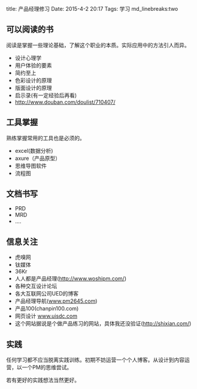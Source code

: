 title: 产品经理修习
Date: 2015-4-2 20:17
Tags: 学习
md_linebreaks:two

## 可以阅读的书

阅读是掌握一些理论基础，了解这个职业的本质。实际应用中的方法引人而异。

- 设计心理学
- 用户体验的要素
- 简约至上
- 色彩设计的原理
- 版面设计的原理
- 启示录(有一定经验后再看)
- http://www.douban.com/doulist/710407/ 

## 工具掌握

熟练掌握常用的工具也是必须的。

- excel(数据分析)
- axure（产品原型）
- 思维导图软件
- 流程图

## 文档书写

- PRD
- MRD
- ....

## 信息关注

- 虎嗅网
- 钛媒体
- 36Kr
- 人人都是产品经理(http://www.woshipm.com/)
- 各种交互设计论坛
- 各大互联网公司UED的博客
- 产品经理导航(www.pm2645.com)
- 产品100(chanpin100.com)
- 网页设计 www.uisdc.com
- 这个网站据说是个做产品练习的网站，具体我还没验证(http://shixian.com/)

## 实践

任何学习都不应当脱离实践训练。初期不妨运营一个个人博客。从设计到内容运营，以一个PM的思维尝试。

若有更好的实践想法当然更好。









